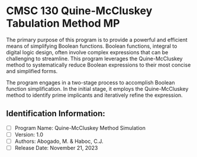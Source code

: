 # CMSC 130 Quine-McCluskey Tabulation Method MP

The primary purpose of this program is to provide a powerful and efficient means of simplifying Boolean functions. Boolean functions, integral to digital logic design, often involve complex expressions that can be challenging to streamline. This program
leverages the Quine-McCluskey method to systematically reduce Boolean expressions to their most concise and simplified forms.

The program engages in a two-stage process to accomplish Boolean function simplification. In the initial stage, it employs the Quine-McCluskey method to identify prime implicants and iteratively refine the expression.

## Identification Information:
- [ ] Program Name: Quine-McCluskey Method Simulation
- [ ] Version: 1.0
- [ ] Authors: Abogado, M. & Haboc, C.J.
- [ ] Release Date: November 21, 2023
